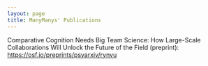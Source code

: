 ```yaml
---
layout: page
title: ManyManys' Publications
---
```

Comparative Cognition Needs Big Team Science: How Large-Scale Collaborations Will Unlock the Future of the Field (preprint): https://osf.io/preprints/psyarxiv/rynvu
